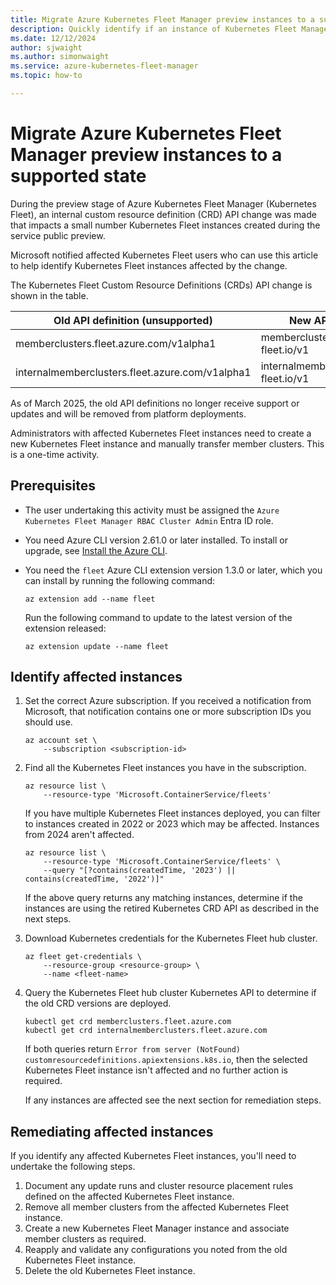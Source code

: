```yaml
---
title: Migrate Azure Kubernetes Fleet Manager preview instances to a supported state
description: Quickly identify if an instance of Kubernetes Fleet Manager was created using preview custom resource APIs.
ms.date: 12/12/2024
author: sjwaight
ms.author: simonwaight
ms.service: azure-kubernetes-fleet-manager
ms.topic: how-to

---
```


# Migrate Azure Kubernetes Fleet Manager preview instances to a supported state 

During the preview stage of Azure Kubernetes Fleet Manager (Kubernetes Fleet), an internal custom resource definition (CRD) API change was made that impacts a small number Kubernetes Fleet instances created during the service public preview. 

Microsoft notified affected Kubernetes Fleet users who can use this article to help identify Kubernetes Fleet instances affected by the change.

The Kubernetes Fleet Custom Resource Definitions (CRDs) API change is shown in the table.

| Old API definition (unsupported) | New API definition (supported) |
|--------------------|--------------------|
| memberclusters.fleet.azure.com/v1alpha1 | memberclusters.cluster.kubernetes-fleet.io/v1 |
| internalmemberclusters.fleet.azure.com/v1alpha1 | internalmemberclusters.cluster.kubernetes-fleet.io/v1 |

As of March 2025, the old API definitions no longer receive support or updates and will be removed from platform deployments.

Administrators with affected Kubernetes Fleet instances need to create a new Kubernetes Fleet instance and manually transfer member clusters. This is a one-time activity.

## Prerequisites

* The user undertaking this activity must be assigned the `Azure Kubernetes Fleet Manager RBAC Cluster Admin` Entra ID role.

* You need Azure CLI version 2.61.0 or later installed. To install or upgrade, see [Install the Azure CLI][azure-cli-install].

* You need the `fleet` Azure CLI extension version 1.3.0 or later, which you can install by running the following command:

  ```azurecli-interactive
  az extension add --name fleet
  ```

  Run the following command to update to the latest version of the extension released:

  ```azurecli-interactive
  az extension update --name fleet
  ```

## Identify affected instances

1. Set the correct Azure subscription. If you received a notification from Microsoft, that notification contains one or more subscription IDs you should use.

    ```azurecli-interactive
    az account set \
        --subscription <subscription-id>
    ```

2. Find all the Kubernetes Fleet instances you have in the subscription.

    ```azurecli-interactive
    az resource list \
        --resource-type 'Microsoft.ContainerService/fleets'
    ```

    If you have multiple Kubernetes Fleet instances deployed, you can filter to instances created in 2022 or 2023 which may be affected. Instances from 2024 aren't affected.

    ```azurecli-interactive
    az resource list \
        --resource-type 'Microsoft.ContainerService/fleets' \
        --query "[?contains(createdTime, '2023') || contains(createdTime, '2022')]"
    ```

    If the above query returns any matching instances, determine if the instances are using the retired Kubernetes CRD API as described in the next steps.

3. Download Kubernetes credentials for the Kubernetes Fleet hub cluster.

    ```azurecli-interactive
    az fleet get-credentials \
        --resource-group <resource-group> \
        --name <fleet-name>
    ```

4. Query the Kubernetes Fleet hub cluster Kubernetes API to determine if the old CRD versions are deployed.

    ```azurecli-interactive
    kubectl get crd memberclusters.fleet.azure.com
    kubectl get crd internalmemberclusters.fleet.azure.com
    ```

    If both queries return `Error from server (NotFound) customresourcedefinitions.apiextensions.k8s.io`, then the selected Kubernetes Fleet instance isn't affected and no further action is required.
    
    If any instances are affected see the next section for remediation steps.

## Remediating affected instances 

If you identify any affected Kubernetes Fleet instances, you'll need to undertake the following steps.

1. Document any update runs and cluster resource placement rules defined on the affected Kubernetes Fleet instance.
2. Remove all member clusters from the affected Kubernetes Fleet instance.
3. Create a new Kubernetes Fleet Manager instance and associate member clusters as required.
4. Reapply and validate any configurations you noted from the old Kubernetes Fleet instance.
5. Delete the old Kubernetes Fleet instance.

<!-- INTERNAL LINKS -->
[azure-cli-install]: /cli/azure/install-azure-cli